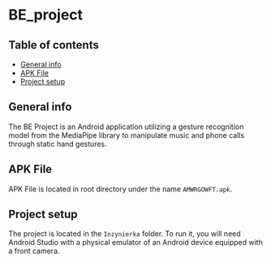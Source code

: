 # BE_project
## Table of contents
* [General info](#general-info)
* [APK File](#apk-file)
* [Project setup](#project-setup)

## General info
The BE Project is an Android application utilizing a gesture recognition model from the MediaPipe library to manipulate music and phone calls through static hand gestures.

## APK File
APK File is located in root directory under the name `AMWRGOWFT.apk`.

## Project setup
The project is located in the `Inzynierka` folder. To run it, you will need Android Studio with a physical emulator of an Android device equipped with a front camera.